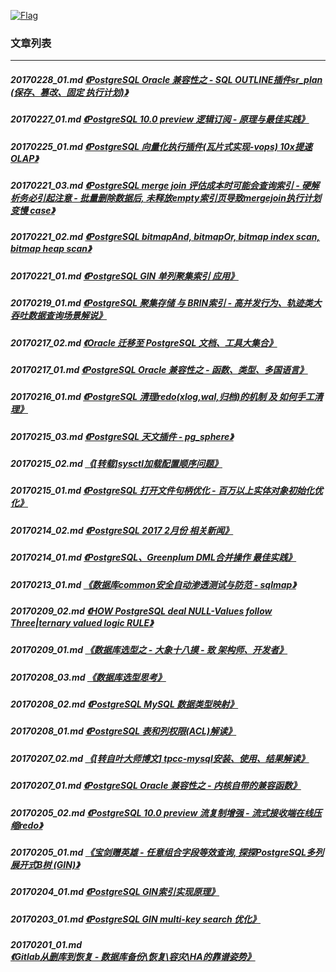 <a rel=nofollow href=http://info.flagcounter.com/h9V1  ><img src=http://s03.flagcounter.com/count/h9V1/bg_FFFFFF/txt_000000/border_CCCCCC/columns_2/maxflags_12/viewers_0/labels_0/pageviews_0/flags_0/  alt=Flag Counter  border=0  ></a>  
  
### 文章列表  
----  
##### 20170228_01.md   [《PostgreSQL Oracle 兼容性之 - SQL OUTLINE插件sr_plan (保存、篡改、固定 执行计划)》](20170228_01.md)  
##### 20170227_01.md   [《PostgreSQL 10.0 preview 逻辑订阅 - 原理与最佳实践》](20170227_01.md)  
##### 20170225_01.md   [《PostgreSQL 向量化执行插件(瓦片式实现-vops) 10x提速OLAP》](20170225_01.md)  
##### 20170221_03.md   [《PostgreSQL merge join 评估成本时可能会查询索引 - 硬解析务必引起注意 - 批量删除数据后, 未释放empty索引页导致mergejoin执行计划变慢 case》](20170221_03.md)  
##### 20170221_02.md   [《PostgreSQL bitmapAnd, bitmapOr, bitmap index scan, bitmap heap scan》](20170221_02.md)  
##### 20170221_01.md   [《PostgreSQL GIN 单列聚集索引 应用》](20170221_01.md)  
##### 20170219_01.md   [《PostgreSQL 聚集存储 与 BRIN索引 - 高并发行为、轨迹类大吞吐数据查询场景解说》](20170219_01.md)  
##### 20170217_02.md   [《Oracle 迁移至 PostgreSQL 文档、工具大集合》](20170217_02.md)  
##### 20170217_01.md   [《PostgreSQL Oracle 兼容性之 - 函数、类型、多国语言》](20170217_01.md)  
##### 20170216_01.md   [《PostgreSQL 清理redo(xlog,wal,归档)的机制 及 如何手工清理》](20170216_01.md)  
##### 20170215_03.md   [《PostgreSQL 天文插件 - pg_sphere》](20170215_03.md)  
##### 20170215_02.md   [《[转载]sysctl加载配置顺序问题》](20170215_02.md)  
##### 20170215_01.md   [《PostgreSQL 打开文件句柄优化 - 百万以上实体对象初始化优化》](20170215_01.md)  
##### 20170214_02.md   [《PostgreSQL 2017 2月份 相关新闻》](20170214_02.md)  
##### 20170214_01.md   [《PostgreSQL、Greenplum DML合并操作 最佳实践》](20170214_01.md)  
##### 20170213_01.md   [《数据库common安全自动渗透测试与防范 - sqlmap》](20170213_01.md)  
##### 20170209_02.md   [《HOW PostgreSQL deal NULL-Values follow Three|ternary valued logic RULE》](20170209_02.md)  
##### 20170209_01.md   [《数据库选型之 - 大象十八摸 - 致 架构师、开发者》](20170209_01.md)  
##### 20170208_03.md   [《数据库选型思考》](20170208_03.md)  
##### 20170208_02.md   [《PostgreSQL MySQL 数据类型映射》](20170208_02.md)  
##### 20170208_01.md   [《PostgreSQL 表和列权限(ACL)解读》](20170208_01.md)  
##### 20170207_02.md   [《[转自叶大师博文] tpcc-mysql安装、使用、结果解读》](20170207_02.md)  
##### 20170207_01.md   [《PostgreSQL Oracle 兼容性之 - 内核自带的兼容函数》](20170207_01.md)  
##### 20170205_02.md   [《PostgreSQL 10.0 preview 流复制增强 - 流式接收端在线压缩redo》](20170205_02.md)  
##### 20170205_01.md   [《宝剑赠英雄 - 任意组合字段等效查询, 探探PostgreSQL多列展开式B树 (GIN)》](20170205_01.md)  
##### 20170204_01.md   [《PostgreSQL GIN索引实现原理》](20170204_01.md)  
##### 20170203_01.md   [《PostgreSQL GIN multi-key search 优化》](20170203_01.md)  
##### 20170201_01.md   [《Gitlab从删库到恢复 - 数据库备份\恢复\容灾\HA的靠谱姿势》](20170201_01.md)  
